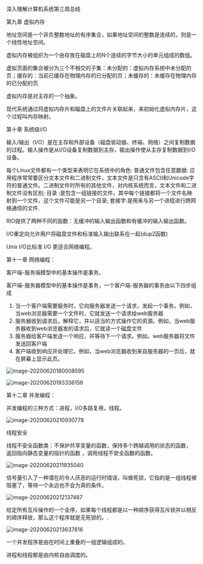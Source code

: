 深入理解计算机系统第三周总结

第九章 虚拟内存

地址空间是一个非负整数地址的有序集合，如果地址空间的整数是连续的，则是一个线性地址空间。

虚拟内存被组织为一个由存放在磁盘上的N个连续的字节大小的单元组成的数组。

虚拟页面的集合被分为三个不相交的子集：未分配的：虚拟内存系统中未分配的页；缓存的：当前已缓存在物理内存的已分配的页；未缓存的：未缓存在物理内存的已分配的页

虚拟内存是对主存的一个抽象。

现代系统通过将虚拟内存片和磁盘上的文件片关联起来，来初始化虚拟内存片，这个过程叫内存映射。



第十章 系统级I/O

输入/输出（I/O）是在主存和外部设备（磁盘驱动器、终端、网络）之间复制数据的过程。输入操作是从I/O设备复制数据到主存，输出操作使从主存复制数据到I/O设备。



每个Linux文件都有一个类型来表明它在系统中的角色:    普通文件包含任意数据: 应用程序常常要区分文本文件和二进制文件，文本文件是只含有ASCII和Unicode字符的普通文件。二进制文件时所有的其他文件，对内核系统而言，文本文件和二进制文件没有区别;  目录 :是包含一组链接的文件，其中每个链接都将一个文件名映射到一个文件，这个文件可能是另一个目录;  套接字:是用来与另一个进程进行跨网络通信的文件.

RIO提供了两种不同的函数：无缓冲的输入输出函数和有缓冲的输入输出函数。

I/O重定向允许用户将磁盘文件和标准输入输出联系在一起(dup2函数)

Unix I/O比标准 I/O 更适合网络编程。



第十一章 网络编程：

客户端-服务端模型中的基本操作是事务。

客户端-服务器模型中的基本操作是事务，一个客户端-服务器的事务由以下四步组成

1. 当一个客户端需要服务时，它向服务器发送一个请求，发起一个事务。例如，当web浏览器需要一个文件时，它就发送一个请求给web服务器
2. 服务器收到请求后，解释它，并以适当的方式操作它的资源。例如，当web服务器收到web浏览器发的请求后，它就读一个磁盘文件
3. 服务器给客户端发送一个响应，并等待下一个请求。例如，web服务器将文件发送回客户端
4. 客户端收到响应并处理它。例如，当web浏览器收到来自服务器的一页后，就在屏幕上显示此页。

![image-20200620180008595](https://tva1.sinaimg.cn/large/007S8ZIlgy1gfywr8gn3gj314608ywmr.jpg)



![image-20200620193336156](https://tva1.sinaimg.cn/large/007S8ZIlgy1gfyzgi4vfmj316c0lkh45.jpg)

第十二章 并发编程：

并发编程的三种方式：进程，I/O多路复用，线程。

![image-20200620210930778](https://tva1.sinaimg.cn/large/007S8ZIlgy1gfz289y2ugj30me0dkqcu.jpg)



线程安全

线程不安全函数类：不保护共享变量的函数，保持多个跨越调用的状态的函数， 返回指向静态变量的指针的函数 ，调用线程不安全函数的函数。



![image-20200620211935040](https://tva1.sinaimg.cn/large/007S8ZIlgy1gfz2iqt00cj310m0fik2o.jpg)



信号量引入了一种潜在的令人厌恶的运行时错误，叫做死锁，它指的是一组线程被阻塞了，等待一个永远也不会为真的条件。

![image-20200620212137487](https://tva1.sinaimg.cn/large/007S8ZIlgy1gfz2kwfkkoj31100s0e35.jpg)



给定所有互斥操作的一个全序，如果每个线程都是以一种顺序获得互斥锁并以相反的顺序释放，那么这个程序就是无死锁的。.

![image-20200620213637816](https://tva1.sinaimg.cn/large/007S8ZIlgy1gfz30hkht0j30ye0nqarx.jpg)

一个并发程序是由在时间上重叠的一组逻辑组成的。

进程和线程都是由内核自由调度的。